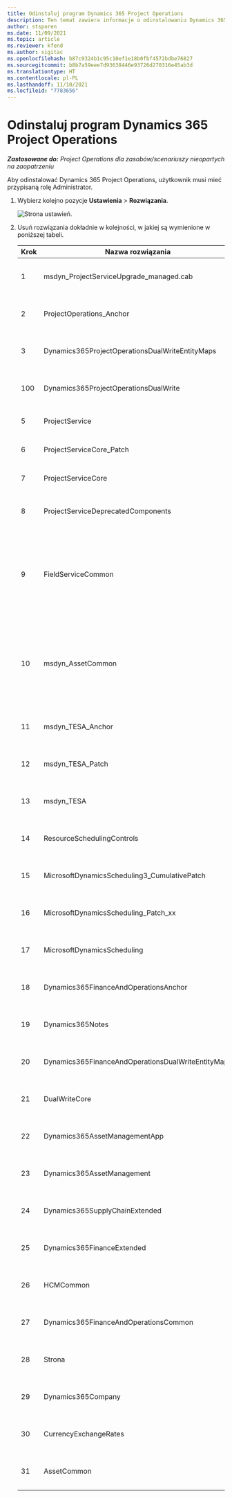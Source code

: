 ```yaml
---
title: Odinstaluj program Dynamics 365 Project Operations
description: Ten temat zawiera informacje o odinstalowaniu Dynamics 365 Project Operations.
author: stsporen
ms.date: 11/09/2021
ms.topic: article
ms.reviewer: kfend
ms.author: sigitac
ms.openlocfilehash: b87c9324b1c95c10ef1e18b0fbf4572bdbe76827
ms.sourcegitcommit: b8b7a59eee7d93638446e93726d270316e45ab3d
ms.translationtype: HT
ms.contentlocale: pl-PL
ms.lasthandoff: 11/10/2021
ms.locfileid: "7783656"
---
```

# <a name="uninstall-dynamics-365-project-operations"></a>Odinstaluj program Dynamics 365 Project Operations 

_**Zastosowane do:** Project Operations dla zasobów/scenariuszy nieopartych na zaopatrzeniu_

Aby odinstalować Dynamics 365 Project Operations, użytkownik musi mieć przypisaną rolę Administrator.

1. Wybierz kolejno pozycje **Ustawienia** > **Rozwiązania**.

    ![Strona ustawień.](./media/uninstall-proj-ops-solutions.png)
  
2. Usuń rozwiązania dokładnie w kolejności, w jakiej są wymienione w poniższej tabeli. 

    | Krok | Nazwa   rozwiązania                                    | Uwaga                                                                                         |
    |------|----------------------------------------------------|----------------------------------------------------------------------------------------------|
    | 1 | msdyn_ProjectServiceUpgrade_managed.cab            | Jeśli nie znaleziono, pomiń to rozwiązanie.                                                            |
    | 2 | ProjectOperations_Anchor                           | Jeśli nie znaleziono, pomiń to rozwiązanie.                                                            |
    | 3 | Dynamics365ProjectOperationsDualWriteEntityMaps    | Jeśli nie znaleziono, pomiń to rozwiązanie.                                                            |
    | 100 | Dynamics365ProjectOperationsDualWrite              | Jeśli nie znaleziono, pomiń to rozwiązanie.                                                            |
    | 5 | ProjectService                                     | Brak dodatkowych uwag.                                                                         |
    | 6 | ProjectServiceCore_Patch                           | Brak dodatkowych uwag.                                                                         |
    | 7 | ProjectServiceCore                                 | Brak dodatkowych uwag.                                                                         |
    | 8 | ProjectServiceDeprecatedComponents                 | Jeśli nie znaleziono, pomiń to rozwiązanie.                                                            |
    | 9 | FieldServiceCommon                                 | Wymagane do podwójnego zapisu z Dynamics 365 Finance lub Dynamics 365 Supply Chain Management.   |
    | 10 | msdyn_AssetCommon                                  | Wymagane do podwójnego zapisu z Dynamics 365 Finance lub Dynamics 365 Supply Chain Management.   |
    | 11 | msdyn_TESA_Anchor                                  | Wymagana dla Dynamics 365 Field Service.                                                     |
    | 12 | msdyn_TESA_Patch                                   | Wymagana dla Dynamics 365 Field Service.                                                     |
    | 13 | msdyn_TESA                                         | Wymagana dla Dynamics 365 Field Service.                                                     |
    | 14 | ResourceSchedulingControls                         | Wymagana dla Dynamics 365 Field Service.                                                     |
    | 15 | MicrosoftDynamicsScheduling3_CumulativePatch       | Wymagana dla Dynamics 365 Field Service.                                                     |
    | 16 | MicrosoftDynamicsScheduling_Patch_xx               | Wymagana dla Dynamics 365 Field Service.                                                     |
    | 17 | MicrosoftDynamicsScheduling                        | Wymagana dla Dynamics 365 Field Service.                                                     |
    | 18 | Dynamics365FinanceAndOperationsAnchor              | Jeśli nie znaleziono, pomiń to rozwiązanie.                                                            |
    | 19 | Dynamics365Notes                                   | Jeśli nie znaleziono, pomiń to rozwiązanie.                                                            |
    | 20 | Dynamics365FinanceAndOperationsDualWriteEntityMaps | Jeśli nie znaleziono, pomiń to rozwiązanie.                                                            |
    | 21 | DualWriteCore                                      | Jeśli nie znaleziono, pomiń to rozwiązanie.                                                            |
    | 22 | Dynamics365AssetManagementApp                      | Jeśli nie znaleziono, pomiń to rozwiązanie.                                                            |
    | 23 | Dynamics365AssetManagement                         | Jeśli nie znaleziono, pomiń to rozwiązanie.                                                            |
    | 24 | Dynamics365SupplyChainExtended                     | Jeśli nie znaleziono, pomiń to rozwiązanie.                                                            |
    | 25 | Dynamics365FinanceExtended                         | Jeśli nie znaleziono, pomiń to rozwiązanie.                                                            |
    | 26 | HCMCommon                                          | Jeśli nie znaleziono, pomiń to rozwiązanie.                                                            |
    | 27 | Dynamics365FinanceAndOperationsCommon              | Jeśli nie znaleziono, pomiń to rozwiązanie.                                                            |
    | 28 | Strona                                              | Jeśli nie znaleziono, pomiń to rozwiązanie.                                                            |
    | 29 | Dynamics365Company                                 | Jeśli nie znaleziono, pomiń to rozwiązanie.                                                            |
    | 30 | CurrencyExchangeRates                              | Jeśli nie znaleziono, pomiń to rozwiązanie.                                                            |
    | 31 | AssetCommon                                        | Jeśli nie znaleziono, pomiń to rozwiązanie.                                                            |
